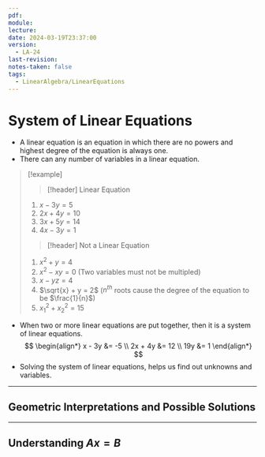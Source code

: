 ```yaml
---
pdf: 
module: 
lecture: 
date: 2024-03-19T23:37:00
version:
  - LA-24
last-revision: 
notes-taken: false
tags:
  - LinearAlgebra/LinearEquations
---
```

# System of Linear Equations

- A linear equation is an equation in which there are no powers and highest degree of the equation is always one.
- There can any number of variables in a linear equation.

> [!example] 
>> [!header] Linear Equation
> 1. $x - 3y = 5$
> 2. $2x + 4y = 10$
> 3. $3x + 5y = 14$
> 4. $4x - 3y = 1$
> 
>> [!header] Not a Linear Equation
> 1. $x^2 + y = 4$
> 2. $x^2 - xy = 0$ (Two variables must not be multipled)
> 3. $x - yz = 4$
> 4. $\sqrt{x} + y = 2$ ($n^{th}$ roots cause the degree of the equation to be $\frac{1}{n}$)
> 5. $x_1^2 + x_2^2 = 15$

- When two or more linear equations are put together, then it is a system of linear equations.
$$
\begin{align*}
x - 3y &= -5 \\
2x + 4y &= 12 \\
19y &= 1
\end{align*}
$$
- Solving the system of linear equations, helps us find out unknowns and variables.

---
## Geometric Interpretations and Possible Solutions


---
## Understanding $Ax = B$

